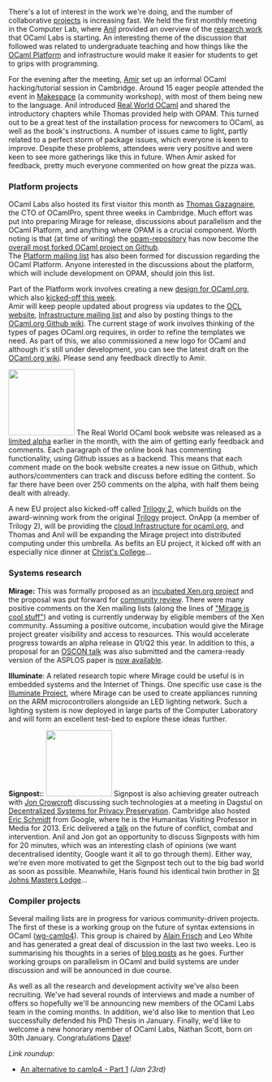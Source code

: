 There's a lot of interest in the work we're doing, and the number of collaborative [projects](../tasks/index.html) is increasing fast. 
We held the first monthly meeting in the Computer Lab, where [Anil](../people/avsm.html) provided
an overview of the [research work](../tasks/index.html) that OCaml Labs is
starting. An interesting theme of the discussion that followed was
related to undergraduate teaching and how things like the [OCaml
Platform](../tasks/platform.html) and infrastructure would make it easier for
students to get to grips with programming.  

For the evening after the meeting, [Amir](../people/amirmc.html) set up 
an informal OCaml hacking/tutorial session in Cambridge.  Around 15 eager 
people attended the event in [Makespace](http://makespace.org) (a community 
workshop), with most of them being new to the language.  Anil introduced 
[Real World OCaml](../tasks/outreach.html#Book%20review%20site) 
and shared the 
introductory chapters while Thomas provided help with OPAM.  This turned out 
to be a great test of the installation process for newcomers to OCaml, as 
well as the book's instructions. A number of issues came to light, partly 
related to a perfect storm of package issues, which everyone is keen to 
improve.  Despite these problems, attendees were very positive and were keen 
to see more gatherings like this in future.  When Amir asked for feedback, 
pretty much everyone commented on how great the pizza was.

### Platform projects

OCaml Labs also hosted its first visitor this month as [Thomas
Gazagnaire](../people/tg.html), the CTO of OCamlPro, spent three weeks in
Cambridge.  Much effort was put into preparing Mirage for release, discussions
about parallelism and the OCaml Platform, and anything where OPAM is a crucial
component.  Worth noting is that (at time of writing) the 
[opam-repository](https://github.com/OCamlPro/opam-repository) has now 
become the [overall most forked OCaml project on Github](https://github.com/languages/OCaml).  
The [Platform mailing list](http://lists.ocaml.org/pipermail/platform/) 
has also been formed for discussion regarding the OCaml Platform.  Anyone 
interested in the discussions about the platform, which will include 
development on OPAM, should join this list.

Part of the Platform work involves creating a new 
[design for OCaml.org](../tasks/platform.html), which also 
[kicked-off this week](http://lists.ocaml.org/pipermail/infrastructure/2013-February/000194.html).  
Amir will keep people updated about progress via updates to the 
[OCL website](../tasks/outreach.html#OCaml.org%20redesign), 
[Infrastructure mailing list](http://lists.ocaml.org/pipermail/infrastructure/) and also by posting things to the 
[OCaml.org Github wiki](https://github.com/ocaml/ocaml.org/wiki).  The 
current stage of work involves thinking of the types of pages OCaml.org 
requires, in order to refine the templates we need.  As part of this, we 
also commissioned a new logo for OCaml and although it's still under 
development, you can see the latest draft on the 
[OCaml.org wiki](https://github.com/ocaml/ocaml.org/wiki/Draft-OCaml-Logos).
  Please send any feedback directly to Amir.

<a href="../images/t2-kickoff-2.jpg"><img class="right" width="130px" src="../images/t2-kickoff-2-thumb.jpg"></img></a>
The Real World OCaml book website was released as a 
[limited alpha](http://www.realworldocaml.org) earlier in the month, with 
the aim of getting early feedback and comments. Each paragraph of the online 
book has commenting functionality, using Github issues as a backend.  This 
means that each comment made on the book website creates a new issue on 
Github, which authors/commenters can track and discuss before editing the 
content.  So far there have been over 250 comments on the alpha, with half 
them being dealt with already.

A new EU project also kicked-off called [Trilogy 2](../tasks/t2.html), which builds on the 
award-winning work from the original [Trilogy](http://www.trilogy-project.org) project.  OnApp (a member of Trilogy 2), will be providing the [cloud Infrastructure for ocaml.org](http://lists.ocaml.org/pipermail/infrastructure/2013-February/000198.html), and Thomas and Anil will be expanding the Mirage project into distributed computing under this umbrella.  As befits an EU project, it kicked off with an especially nice dinner at [Christ's College](http://www.christs.cam.ac.uk)...

### Systems research

<b>Mirage:</b> This was formally proposed as an 
[incubated Xen.org project](../tasks/mirage.html) and the proposal was put forward for 
[community review](http://wiki.xen.org/wiki/Mirage_Incubation_Project_Proposal). There were many positive 
comments on the Xen mailing lists (along the lines of 
["Mirage is cool stuff"](http://lists.xen.org/archives/html/xen-devel/2013-01/msg01084.html))
and voting is currently underway by eligible members of the Xen community.
Assuming a positive outcome, incubation would give the Mirage project greater
visibility and access to resources.  This would accelerate progress towards an
alpha release in Q1/Q2 this year.  In 
addition to this, a proposal for an 
[OSCON talk](http://www.oscon.com/oscon2013) was also submitted and the camera-ready version of the ASPLOS paper is 
[now available](http://anil.recoil.org/papers/2013-asplos-mirage.pdf).  

<b>Illuminate</b>: A related research topic where Mirage could be useful is in embedded systems 
and the Internet of Things.  One specific use case is the 
[Illuminate Project](../tasks/illuminate.html), where Mirage can be used 
to create appliances running on the ARM microcontrollers alongside an LED 
lighting network.  Such a lighting system is now deployed in large parts of 
the Computer Laboratory and will form an excellent test-bed to explore these 
ideas further.

<b>Signpost:</b>: <a href="../images/t2-kickoff-1.jpg"><img class="right" width="130px" src="../images/t2-kickoff-1-thumb.jpg"></img></a>
Signpost is also achieving greater outreach with 
[Jon Crowcroft](../people/crowcroft.html) discussing such technologies at a 
meeting in Dagstul on [Decentralized Systems for Privacy
Preservation](http://www.dagstuhl.de/en/program/calendar/semhp/?semnr=13062).
Cambridge also hosted [Eric Schmidt](http://en.wikipedia.org/wiki/Eric_Schmidt)
from Google, where he is the Humanitas Visiting Professor in Media for 2013.
Eric delivered a [talk](http://www.crassh.cam.ac.uk/events/2332/) on the future
of conflict, combat and intervention.  Anil and Jon got an opportunity to
discuss Signposts with him for 20 minutes, which was an interesting clash of
opinions (we want decentralised identity, Google want it all to go through
them).  Either way, we're even more motivated to get the Signpost tech out to
the big bad world as soon as possible.  Meanwhile, Haris found his identical
twin brother in [St Johns Masters Lodge](http://en.wikipedia.org/wiki/St_John%27s_College,_Cambridge#The_Master.27s_Lodge_and_Garden)...

### Compiler projects

Several mailing lists are in progress for various community-driven projects.
The first of these is a working group on the future of syntax extensions in 
OCaml ([wg-camlp4](http://lists.ocaml.org/pipermail/wg-camlp4)).  This group is 
chaired by [Alain Frisch](http://alain.frisch.fr) and Leo White and has 
generated a great deal of discussion in the last two weeks.  Leo is 
summarising his thoughts in a series of [blog posts](http://www.lpw25.net) 
as he goes.  Further working groups on parallelism in OCaml and build systems are under 
discussion and will be announced in due course.  

As well as all the research and development activity we've also been 
recruiting.  We've had several rounds of interviews and made a number of 
offers so hopefully we'll be announcing new members of the OCaml Labs team 
in the coming months.  In addition, we'd also like to mention that Leo 
successfully defended his PhD Thesis in January.  Finally, we'd like to 
welcome a new honorary member of OCaml Labs, Nathan Scott, born on 30th 
January.  Congratulations [Dave](../people/djs.html)!

<i>Link roundup:</i>

* <a class="icon-rss" href="http://www.lpw25.net/2013/01/23/camlp4-alternative-part-1.html">An alternative to camlp4 - Part 1</a> _(Jan 23rd)_

